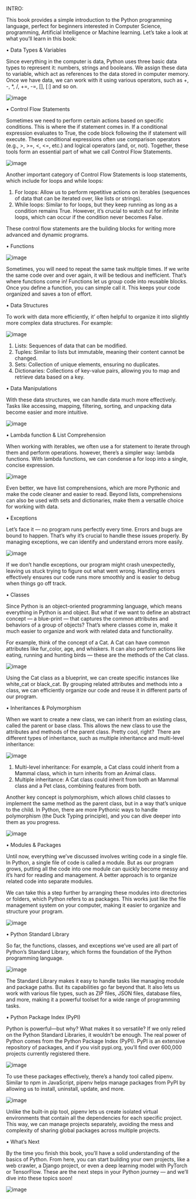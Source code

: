 INTRO:

This book provides a simple introduction to the Python programming language, perfect for beginners interested in Computer Science, programming, Artificial Intelligence or Machine learning.
Let’s take a look at what you’ll learn in this book:


• Data Types & Variables

Since everything in the computer is data, Python uses three basic data types to represent it: numbers, strings and booleans. We assign these data to variable, which act as references to the data stored in computer memory. 
Once we have data, we can work with it using various operators, such as +, -, *, /, +=, -=, [], [:] and so on.

![image](https://github.com/user-attachments/assets/6e9e55a1-13db-4f9d-94a8-d40706b89f32)


• Control Flow Statements

Sometimes we need to perform certain actions based on specific conditions. This is where the if statement comes in. If a conditional expression evaluates to True, the code block following the if statement will execute. 
These conditional expressions often use comparison operators (e.g., >, >=, <, <=, etc.) and logical operators (and, or, not). Together, these tools form an essential part of what we call Control Flow Statements.

![image](https://github.com/user-attachments/assets/f6138de4-bd10-4ab2-b498-6ac3543c50fb)

Another important category of Control Flow Statements is loop statements, which include for loops and while loops:
  1. For loops: Allow us to perform repetitive actions on iterables (sequences of data that can be iterated over, like lists or strings).
  2. While loops: Similar to for loops, but they keep running as long as a condition remains True. However, it’s crucial to watch out for infinite loops, which can occur if the condition never becomes False.

These control flow statements are the building blocks for writing more advanced and dynamic programs.


• Functions

![image](https://github.com/user-attachments/assets/c1000772-871b-4566-82e3-96071d3e3894)

Sometimes, you will need to repeat the same task multiple times. If we write the same code over and over again, it will be tedious and inefficient. That’s where functions come in! Functions let us group code into reusable blocks. Once you define a function, you can simple call it. This keeps your code organized and saves a ton of effort.


• Data Structures

To work with data more efficiently, it’ often helpful to organize it into slightly more complex data structures. For example:

![image](https://github.com/user-attachments/assets/e1978e41-c3b3-4b3d-a43b-214b452c8c13)

  1. Lists: Sequences of data that can be modified.
  2. Tuples: Similar to lists but immutable, meaning their content cannot be changed.
  3. Sets: Collection of unique elements, ensuring no duplicates.
  4. Dictionaries: Collections of key-value pairs, allowing you to map and retrieve data based on a key.


• Data Manipulations

With these data structures, we can handle data much more effectively. Tasks like accessing, mapping, filtering, sorting, and unpacking data become easier and more intuitive.

![image](https://github.com/user-attachments/assets/5e872d52-575d-4bf6-982e-c7f7aab6c2f6)


• Lambda function & List Comprehension

When working with iterables, we often use a for statement to iterate through them and perform operations. however, there’s a simpler way: lambda functions. With lambda functions, we can condense a for loop into a single, concise expression. 

![image](https://github.com/user-attachments/assets/33812b8d-85f4-4464-81c6-998fe3eeef87)

Even better, we have list comprehensions, which are more Pythonic and make the code cleaner and easier to read. Beyond lists, comprehensions can also be used with sets and dictionaries, make them a versatile choice for working with data.


• Exceptions

Let’s face it — no program runs perfectly every time. Errors and bugs are bound to happen. That’s why it’s crucial to handle these issues properly. By managing exceptions, we can identify and understand errors more easily.

![image](https://github.com/user-attachments/assets/8aa1fe99-57f7-438f-bbe0-43c1a3cf78ae)


If we don’t handle exceptions, our program might crash unexpectedly, leaving us stuck trying to figure out what went wrong. Handling errors effectively ensures our code runs more smoothly and is easier to debug when things go off track.


• Classes

Since Python is an object-oriented programming language, which means everything in Python is and object. But what if we want to define an abstract concept — a blue-print — that captures the common attributes and behaviors of a group of objects? That’s where classes come in, make it much easier to organize and work with related data and functionality.

For example, think of the concept of a Cat. A Cat can have common attributes like fur_color, age, and whiskers. It can also perform actions like eating, running and hunting birds — these are the methods of the Cat class.

![image](https://github.com/user-attachments/assets/a0d4e5f4-0386-40f1-99b5-520865d1e940)

Using the Cat class as a blueprint, we can create specific instances like white_cat or black_cat. By grouping related attributes and methods into a class, we can efficiently organize our code and reuse it in different parts of our program.


• Inheritances & Polymorphism 

When we want to create a new class, we can inherit from an existing class, called the parent or base class. This allows the new class to use the attributes and methods of the parent class. Pretty cool, right? 
There are different types of inheritance, such as multiple inheritance and multi-level inheritance:

![image](https://github.com/user-attachments/assets/c4d366b1-806b-4e35-a12b-e56cbb1a12b1)

  1. Multi-level inheritance: For example, a Cat class could inherit from a Mammal class, which in turn inherits from an Animal class.
  2. Multiple inheritance: A Cat class could inherit from both an Mammal class and a Pet class, combining features from both.

Another key concept is polymorphism, which allows child classes to implement the same method as the parent class, but in a way that’s unique to the child.  In Python, there are more Pythonic ways to handle polymorphism (the Duck Typing principle), and you can dive deeper into them as you progress.

![image](https://github.com/user-attachments/assets/781494a7-b9c5-4b22-9ee3-f87243232294)


• Modules & Packages 

Until now, everything we’ve discussed involves writing code in a single file. In Python, a single file of code is called a module.  But as our program grows, putting all the code into one module can quickly become messy and it’s hard for reading and management. A better approach is to organize related code into separate modules.

We can take this a step further by arranging these modules into directories or folders, which Python refers to as packages. This works just like the file management system on your computer, making it easier to organize and structure your program.

![image](https://github.com/user-attachments/assets/196c2641-a902-487c-b452-9e6d7fd0b251)


• Python Standard Library

So far, the functions, classes, and exceptions we’ve used are all part of Python’s Standard Library, which forms the foundation of the Python programming language.

![image](https://github.com/user-attachments/assets/7b505c52-4942-416f-850a-30b3fb314b5a)

The Standard Library makes it easy to handle tasks like managing module and package paths. But its capabilities go far beyond that. It also lets us work with various file types, such as ZIP files, JSON files, database files, and more, making it a powerful toolset for a wide range of programming tasks.


• Python Package Index (PyPI)

Python is powerful—but why? What makes it so versatile? If we only relied on the Python Standard Libraries, it wouldn’t be enough. The real power of Python comes from the Python Package Index (PyPI). PyPI is an extensive repository of packages, and if you visit pypi.org, you’ll find over 600,000 projects currently registered there.

![image](https://github.com/user-attachments/assets/b104fa82-606e-4909-b867-7200cc241c5a)

To use these packages effectively, there’s a handy tool called pipenv. Similar to npm in JavaScript, pipenv helps manage packages from PyPI by allowing us to install, uninstall, update, and more.

![image](https://github.com/user-attachments/assets/c303f8e8-6d14-4b50-9540-89a7e62cfe5d)

Unlike the built-in pip tool, pipenv lets us create isolated virtual environments that contain all the dependencies for each specific project. This way, we can manage projects separately, avoiding the mess and complexity of sharing global packages across multiple projects.


• What’s Next

By the time you finish this book, you’ll have a solid understanding of the basics of Python. From here, you can start building your own projects, like a web crawler, a Django project, or even a deep learning model with PyTorch or TensorFlow. These are the next steps in your Python journey — and we’ll dive into these topics soon!

![image](https://github.com/user-attachments/assets/8a2067ba-f3d1-4706-825f-a7116caff60b)

